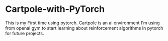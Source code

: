 # Cartpole-with-PyTorch

This is my First time using pytorch. Cartpole is an ai environment I'm using from openai gym to start learning about reinforcement algorithms in pytorch for future projects.
